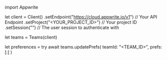import Appwrite

let client = Client()
    .setEndpoint("https://cloud.appwrite.io/v1") // Your API Endpoint
    .setProject("&lt;YOUR_PROJECT_ID&gt;") // Your project ID
    .setSession("") // The user session to authenticate with

let teams = Teams(client)

let preferences = try await teams.updatePrefs(
    teamId: "<TEAM_ID>",
    prefs: [:]
)

